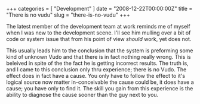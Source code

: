 +++
categories = [ "Development" ]
date = "2008-12-22T00:00:00Z"
title = "There is no vudu"
slug = "there-is-no-vudu"
+++

The latest member of the development team at work reminds me of myself
when I was new to the development scene. I'll see him mulling over a bit of
code or system issue that from his point of view *should* work, yet does not.
<!--more-->
This usually leads him to the conclusion that the system is preforming some
kind of unknown Vudo and that there is in fact nothing really wrong. This is
beleived in spite of the the fact he is getting incorrect results. The truth
is, and I came to this conclusion only thru experience; there is no Vudo. The
effect does in fact have a cause. You only have to follow the effect to it's
logical source now matter in-conceivable the cause could be, it does have a
cause; you have only to find it. The skill you gain from this experience is the
ability to diagnose the cause sooner than the guy next to you.

